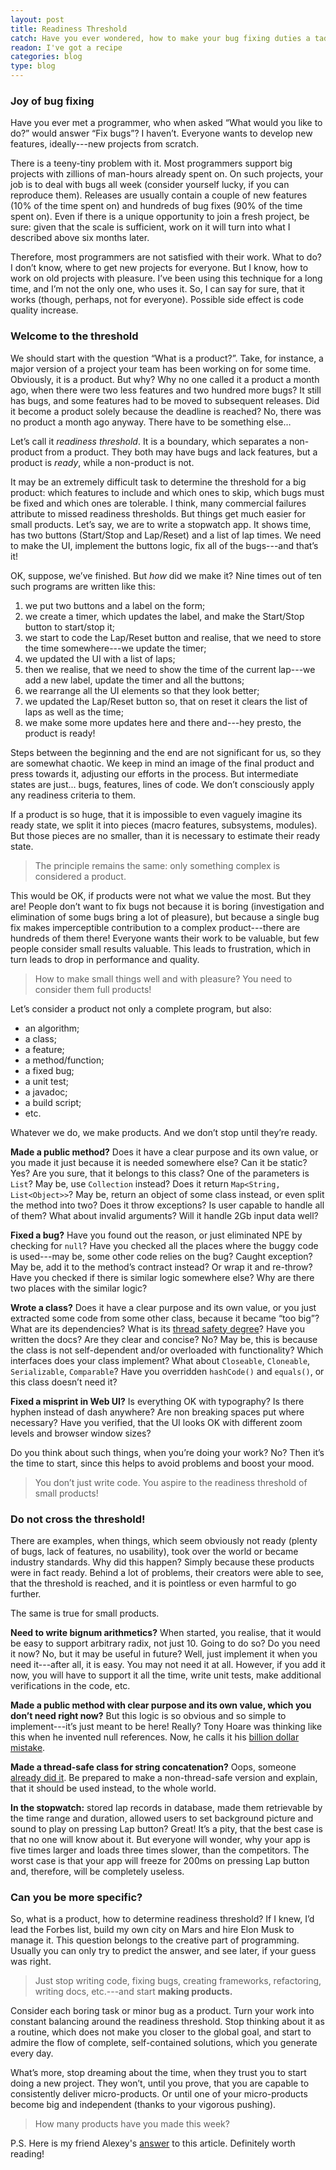 ```yaml
---
layout: post
title: Readiness Threshold
catch: Have you ever wondered, how to make your bug fixing duties a tad funnier?
readon: I've got a recipe
categories: blog
type: blog
---
```


### Joy of bug fixing

Have you ever met a programmer, who when asked “What would you like to do?” would answer “Fix bugs”? I haven’t. Everyone wants to develop new features, ideally---new projects from scratch. 

There is a teeny-tiny problem with it. Most programmers support big projects with zillions of man-hours already spent on. On such projects, your job is to deal with bugs all week (consider yourself lucky, if you can reproduce them). Releases are usually contain a couple of new features (10% of the time spent on) and hundreds of bug fixes (90% of the time spent on). Even if there is a unique opportunity to join a fresh project, be sure: given that the scale is sufficient, work on it will turn into what I described above six months later. 

Therefore, most programmers are not satisfied with their work. What to do? I don’t know, where to get new projects for everyone. But I know, how to work on old projects with pleasure. I’ve been using this technique for a long time, and I’m not the only one, who uses it. So, I can say for sure, that it works (though, perhaps, not for everyone). Possible side effect is code quality increase.

### Welcome to the threshold

We should start with the question “What is a product?”. Take, for instance, a major version of a project your team has been working on for some time. Obviously, it is a product. But why? Why no one called it a product a month ago, when there were two less features and two hundred more bugs? It still has bugs, and some features had to be moved to subsequent releases. Did it become a product solely because the deadline is reached? No, there was no product a month ago anyway. There have to be something else…

Let’s call it *readiness threshold*. It is a boundary, which separates a non-product from a product. They both may have bugs and lack features, but a product is *ready*, while a non-product is not. 

It may be an extremely difficult task to determine the threshold for a big product: which features to include and which ones to skip, which bugs must be fixed and which ones are tolerable. I think, many commercial failures attribute to missed readiness thresholds. But things get much easier for small products. Let’s say, we are to write a stopwatch app. It shows time, has two buttons (Start/Stop and Lap/Reset) and a list of lap times. We need to make the UI, implement the buttons logic, fix all of the bugs---and that’s it!

OK, suppose, we’ve finished. But *how* did we make it? Nine times out of ten such programs are written like this:

1. we put two buttons and a label on the form;
2. we create a timer, which updates the label, and make the Start/Stop button to start/stop it;
3. we start to code the Lap/Reset button and realise, that we need to store the time somewhere---we update the timer;
4. we updated the UI with a list of laps;
5. then we realise, that we need to show the time of the current lap---we add a new label, update the timer and all the buttons;
6. we rearrange all the UI elements so that they look better;
7. we updated the Lap/Reset button so, that on reset it clears the list of laps as well as the time;
8. we make some more updates here and there and---hey presto, the product is ready!

Steps between the beginning and the end are not significant for us, so they are somewhat chaotic. We keep in mind an image of the final product and press towards it, adjusting our efforts in the process. But intermediate states are just... bugs, features, lines of code. We don’t consciously apply any readiness criteria to them. 

If a product is so huge, that it is impossible to even vaguely imagine its ready state, we split it into pieces (macro features, subsystems, modules). But those pieces are no smaller, than it is necessary to estimate their ready state. 

> The principle remains the same: only something complex is considered a product. 

This would be OK, if products were not what we value the most. But they are! People don’t want to fix bugs not because it is boring (investigation and elimination of some bugs bring a lot of pleasure), but because a single bug fix makes imperceptible contribution to a complex product---there are hundreds of them there! Everyone wants their work to be valuable, but few people consider small results valuable. This leads to frustration, which in turn leads to drop in performance and quality. 

> How to make small things well and with pleasure? You need to consider them full products!

Let’s consider a product not only a complete program, but also:

* an algorithm;
* a class;
* a feature;
* a method/function;
* a fixed bug;
* a unit test;
* a javadoc;
* a build script;
* etc.

Whatever we do, we make products. And we don’t stop until they’re ready. 

**Made a public method?** Does it have a clear purpose and its own value, or you made it just because it is needed somewhere else? Can it be static? Yes? Are you sure, that it belongs to this class? One of the parameters is `List`? May be, use `Collection` instead? Does it return `Map<String, List<Object>>`? May be, return an object of some class instead, or even split the method into two? Does it throw exceptions? Is user capable to handle all of them? What about invalid arguments? Will it handle 2Gb input data well?

**Fixed a bug?** Have you found out the reason, or just eliminated NPE by checking for `null`? Have you checked all the places where the buggy code is used---may be, some other code relies on the bug? Caught exception? May be, add it to the method’s contract instead? Or wrap it and re-throw? Have you checked if there is similar logic somewhere else? Why are there two places with the similar logic?

**Wrote a class?** Does it have a clear purpose and its own value, or you just extracted some code from some other class, because it became “too big”? What are its dependencies? What is its [thread safety degree](https://www.ibm.com/developerworks/library/j-jtp09263/)? Have you written the docs? Are they clear and concise? No? May be, this is because the class is not self-dependent and/or overloaded with functionality? Which interfaces does your class implement? What about `Closeable`, `Cloneable`, `Serializable`, `Comparable`? Have you overridden `hashCode()` and `equals()`, or this class doesn’t need it? 

**Fixed a misprint in Web UI?** Is everything OK with typography? Is there hyphen instead of dash anywhere? Are non breaking spaces put where necessary? Have you verified, that the UI looks OK with different zoom levels and browser window sizes?

Do you think about such things, when you’re doing your work? No? Then it’s the time to start, since this helps to avoid problems and boost your mood. 

> You don’t just write code. You aspire to the readiness threshold of small products!

### Do not cross the threshold!

There are examples, when things, which seem obviously not ready (plenty of bugs, lack of features, no usability), took over the world or became industry standards. Why did this happen? Simply because these products were in fact ready. Behind a lot of problems, their creators were able to see, that the threshold is reached, and it is pointless or even harmful to go further. 

The same is true for small products.

**Need to write bignum arithmetics?** When started, you realise, that it would be easy to support arbitrary radix, not just 10. Going to do so? Do you need it now? No, but it may be useful in future? Well, just implement it when you need it---after all, it is easy. You may not need it at all. However, if you add it now, you will have to support it all the time, write unit tests, make additional verifications in the code, etc. 

**Made a public method with clear purpose and its own value, which you don’t need right now?** But this logic is so obvious and so simple to implement---it’s just meant to be here! Really? Tony Hoare was thinking like this when he invented null references. Now, he calls it his [billion dollar mistake](http://qconlondon.com/london-2009/presentation/Null+References:+The+Billion+Dollar+Mistake).

**Made a thread-safe class for string concatenation?** Oops, someone [already did it](http://docs.oracle.com/javase/1.5.0/docs/api/java/lang/StringBuffer.html). Be prepared to make a non-thread-safe version and explain, that it should be used instead, to the whole world. 

**In the stopwatch:** stored lap records in database, made them retrievable by the time range and duration, allowed users to set background picture and sound to play on pressing Lap button? Great! It’s a pity, that the best case is that no one will know about it. But everyone will wonder, why your app is five times larger and loads three times slower, than the competitors. The worst case is that your app will freeze for 200ms on pressing Lap button and, therefore, will be completely useless.

### Can you be more specific?

So, what is a product, how to determine readiness threshold? If I knew, I’d lead the Forbes list, build my own city on Mars and hire Elon Musk to manage it. This question belongs to the creative part of programming. Usually you can only try to predict the answer, and see later, if your guess was right. 

> Just stop writing code, fixing bugs, creating frameworks, refactoring, writing docs, etc.---and start **making products.**

Consider each boring task or minor bug as a product. Turn your work into constant balancing around the readiness threshold. Stop thinking about it as a routine, which does not make you closer to the global goal, and start to admire the flow of complete, self-contained solutions, which you generate every day. 

What’s more, stop dreaming about the time, when they trust you to start doing a new project. They won’t, until you prove, that you are capable to consistently deliver micro-products. Or until one of your micro-products become big and independent (thanks to your vigorous pushing).

> How many products have you made this week?

P.S. Here is my friend Alexey's [answer](https://localstorm.wordpress.com/2014/07/01/visibility-and-your-career/) to this article. Definitely worth reading!
